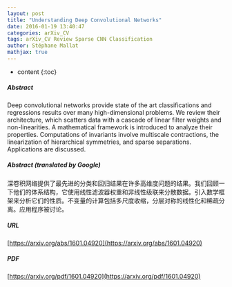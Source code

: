 ```yaml
---
layout: post
title: "Understanding Deep Convolutional Networks"
date: 2016-01-19 13:40:47
categories: arXiv_CV
tags: arXiv_CV Review Sparse CNN Classification
author: Stéphane Mallat
mathjax: true
---
```


* content
{:toc}

##### Abstract
Deep convolutional networks provide state of the art classifications and regressions results over many high-dimensional problems. We review their architecture, which scatters data with a cascade of linear filter weights and non-linearities. A mathematical framework is introduced to analyze their properties. Computations of invariants involve multiscale contractions, the linearization of hierarchical symmetries, and sparse separations. Applications are discussed.

##### Abstract (translated by Google)
深卷积网络提供了最先进的分类和回归结果在许多高维度问题的结果。我们回顾一下他们的体系结构，它使用线性滤波器权重和非线性级联来分散数据。引入数学框架来分析它们的性质。不变量的计算包括多尺度收缩，分层对称的线性化和稀疏分离。应用程序被讨论。

##### URL
[https://arxiv.org/abs/1601.04920](https://arxiv.org/abs/1601.04920)

##### PDF
[https://arxiv.org/pdf/1601.04920](https://arxiv.org/pdf/1601.04920)

